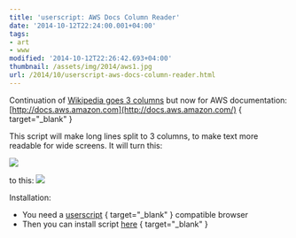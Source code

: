 ```yaml
---
title: 'userscript: AWS Docs Column Reader'
date: '2014-10-12T22:24:00.001+04:00'
tags:
- art
- www
modified: '2014-10-12T22:26:42.693+04:00'
thumbnail: /assets/img/2014/aws1.jpg
url: /2014/10/userscript-aws-docs-column-reader.html
---
```


Continuation of [Wikipedia goes 3 columns](/2013/01/wikipedia-goes-3-columns.html)
but now for AWS documentation:
[http://docs.aws.amazon.com](http://docs.aws.amazon.com/)
{ target="_blank" }

This script will make long lines split to 3 columns, to make text more readable for wide screens.
It will turn this:

![](/assets/img/2014/aws1.jpg)

to this:
![](/assets/img/2014/aws2.jpg)

Installation:
- You need a [userscript](http://en.wikipedia.org/wiki/Userscript)
{ target="_blank" } compatible browser
- Then you can install script [here](https://openuserjs.org/scripts/sepich/AWS_Docs_Column_Reader)
{ target="_blank" }
